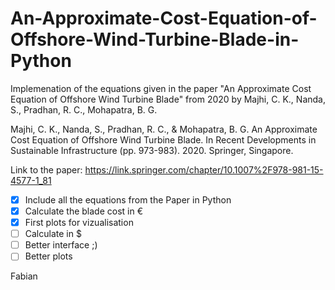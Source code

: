 # An-Approximate-Cost-Equation-of-Offshore-Wind-Turbine-Blade-in-Python
Implemenation of the equations given in the paper "An Approximate Cost Equation of Offshore Wind Turbine Blade" from 2020 by Majhi, C. K., Nanda, S., Pradhan, R. C., Mohapatra, B. G. 

Majhi, C. K., Nanda, S., Pradhan, R. C., & Mohapatra, B. G. An Approximate Cost Equation of Offshore Wind Turbine Blade. In Recent Developments in Sustainable Infrastructure (pp. 973-983). 2020. Springer, Singapore.

Link to the paper: https://link.springer.com/chapter/10.1007%2F978-981-15-4577-1_81


- [X] Include all the equations from the Paper in Python
- [x] Calculate the blade cost in €
- [x] First plots for vizualisation
- [ ] Calculate in $
- [ ] Better interface ;)
- [ ] Better plots

Fabian
